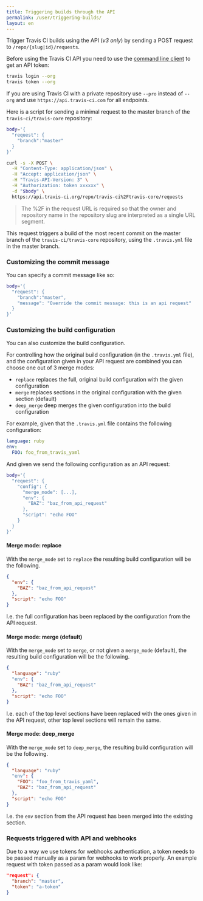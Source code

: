 ```yaml
---
title: Triggering builds through the API
permalink: /user/triggering-builds/
layout: en
---
```


Trigger Travis CI builds using the API (*v3 only*) by sending a POST request to `/repo/{slug|id}/requests`.

Before using the Travis CI API you need to use the [command line client](https://github.com/travis-ci/travis.rb#readme) to get an API token:

```bash
travis login --org
travis token --org
```

If you are using Travis CI with a private repository use `--pro` instead of `--org` and use `https://api.travis-ci.com` for all endpoints.

Here is a script for sending a minimal request to the master branch of the `travis-ci/travis-core` repository:

```bash
body='{
  "request": {
    "branch":"master"
  }
}'

curl -s -X POST \
  -H "Content-Type: application/json" \
  -H "Accept: application/json" \
  -H "Travis-API-Version: 3" \
  -H "Authorization: token xxxxxx" \
  -d "$body" \
  https://api.travis-ci.org/repo/travis-ci%2Ftravis-core/requests
```

> The %2F in the request URL is required so that the owner and repository name in the repository slug are interpreted as a single URL segment.

This request triggers a build of the most recent commit on the master branch of the `travis-ci/travis-core` repository, using the `.travis.yml` file in the master branch.

### Customizing the commit message

You can specify a commit message like so:

```bash
body='{
  "request": {
    "branch":"master",
    "message": "Override the commit message: this is an api request"
  }
}'
```

### Customizing the build configuration

You can also customize the build configuration.

For controlling how the original build configuration (in the `.travis.yml` file), and the configuration given in your API request are combined you can choose one out of 3 merge modes:

* `replace` replaces the full, original build configuration with the given configuration
* `merge` replaces sections in the original configuration with the given section (default)
* `deep_merge` deep merges the given configuration into the build configuration

For example, given that the `.travis.yml` file contains the following configuration:

```yaml
language: ruby
env:
  FOO: foo_from_travis_yaml
```

And given we send the following configuration as an API request:

```bash
body='{
  "request": {
    "config": {
      "merge_mode": [...],
      "env": {
        "BAZ": "baz_from_api_request"
      },
      "script": "echo FOO"
    }
  }
}'
```

#### Merge mode: replace

With the `merge_mode` set to `replace` the resulting build configuration will be the following.

```json
{
  "env": {
    "BAZ": "baz_from_api_request"
  },
  "script": "echo FOO"
}
```

I.e. the full configuration has been replaced by the configuration from the API request.

#### Merge mode: merge (default)

With the `merge_mode` set to `merge`, or not given a `merge_mode` (default), the resulting build configuration will be the following.

```json
{
  "language": "ruby"
  "env": {
    "BAZ": "baz_from_api_request"
  },
  "script": "echo FOO"
}
```

I.e. each of the top level sections have been replaced with the ones given in the API request, other top level sections will remain the same.

#### Merge mode: deep_merge

With the `merge_mode` set to `deep_merge`, the resulting build configuration will be the following.

```json
{
  "language": "ruby"
  "env": {
    "FOO": "foo_from_travis_yaml",
    "BAZ": "baz_from_api_request"
  },
  "script": "echo FOO"
}
```

I.e. the `env` section from the API request has been merged into the existing section.

### Requests triggered with API and webhooks

Due to a way we use tokens for webhooks authentication, a token needs to be
passed manually as a param for webhooks to work properly. An example request
with token passed as a param would look like:

```json
"request": {
  "branch": "master",
  "token": "a-token"
}
```
